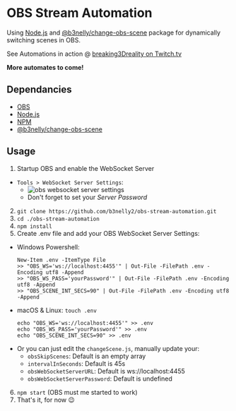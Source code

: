 # OBS Stream Automation

Using [Node.js](https://nodejs.org/) and [@b3nelly/change-obs-scene](https://github.com/web3nelly/change-obs-scene#readme) package for dynamically switching scenes in OBS.

See Automations in action @ [breaking3Dreality on Twitch.tv](https://www.twitch.tv/breaking3Dreality)

**More automates to come!**

## Dependancies

- [OBS](https://obsproject.com/)
- [Node.js](https://nodejs.org/)
- [NPM](https://www.npmjs.com/)
- [@b3nelly/change-obs-scene](https://www.npmjs.com/package/@b3nelly/change-obs-scene?activeTab=readme)

## Usage

1. Startup OBS and enable the WebSocket Server

- `Tools > WebSocket Server Settings`:
  - ![obs websocket server settings](https://github.com/b3nelly2/stream/blob/main/assets/obs-websocket-server-settings.png?raw=true)
  - Don't forget to set your _Server Password_

2. `git clone https://github.com/b3nelly2/obs-stream-automation.git`
3. `cd ./obs-stream-automation`
4. `npm install`
5. Create .env file and add your OBS WebSocket Server Settings:

- Windows Powershell:
  ```shell
  New-Item .env -ItemType File
  >> "OBS_WS='ws://localhost:4455'" | Out-File -FilePath .env -Encoding utf8 -Append
  >> "OBS_WS_PASS='yourPassword'" | Out-File -FilePath .env -Encoding utf8 -Append
  >> "OBS_SCENE_INT_SECS=90" | Out-File -FilePath .env -Encoding utf8 -Append
  ```
- macOS & Linux: `touch .env`
  ```shell
  echo "OBS_WS='ws://localhost:4455'" >> .env
  echo "OBS_WS_PASS='yourPassword'" >> .env
  echo "OBS_SCENE_INT_SECS=90" >> .env
  ```
- Or you can just edit the `changeScene.js`, manually update your:
  - `obsSkipScenes`: Default is an empty array
  - `intervalInSeconds`: Default is 45s
  - `obsWebSocketServerURL`: Default is ws://localhost:4455
  - `obsWebSocketServerPassword`: Default is undefined

6. `npm start` (OBS must me started to work)
7. That's it, for now 😉
